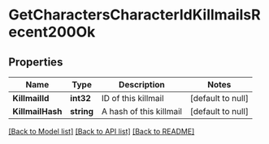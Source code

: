 # GetCharactersCharacterIdKillmailsRecent200Ok

## Properties
Name | Type | Description | Notes
------------ | ------------- | ------------- | -------------
**KillmailId** | **int32** | ID of this killmail | [default to null]
**KillmailHash** | **string** | A hash of this killmail | [default to null]

[[Back to Model list]](../README.md#documentation-for-models) [[Back to API list]](../README.md#documentation-for-api-endpoints) [[Back to README]](../README.md)


